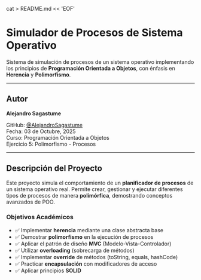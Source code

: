 cat > README.md << 'EOF'
#  Simulador de Procesos de Sistema Operativo



Sistema de simulación de procesos de un sistema operativo implementando los principios de **Programación Orientada a Objetos**, con énfasis en **Herencia** y **Polimorfismo**.

---

## Autor

**Alejandro Sagastume**  
  
GitHub: [@AlejandroSagastume](https://github.com/AlejandroSagastume/Ejercicio_5-Sistema_Operativo/new/master?filename=README.md)  
Fecha: 03 de Octubre, 2025  
Curso: Programación Orientada a Objetos  
Ejercicio 5: Polimorfismo - Procesos

---

##  Descripción del Proyecto

Este proyecto simula el comportamiento de un **planificador de procesos** de un sistema operativo real. Permite crear, gestionar y ejecutar diferentes tipos de procesos de manera **polimórfica**, demostrando conceptos avanzados de POO.

###  Objetivos Académicos

- ✅ Implementar **herencia** mediante una clase abstracta base
- ✅ Demostrar **polimorfismo** en la ejecución de procesos
- ✅ Aplicar el patrón de diseño **MVC** (Modelo-Vista-Controlador)
- ✅ Utilizar **overloading** (sobrecarga de métodos)
- ✅ Implementar **override** de métodos (toString, equals, hashCode)
- ✅ Practicar **encapsulación** con modificadores de acceso
- ✅ Aplicar principios **SOLID**




